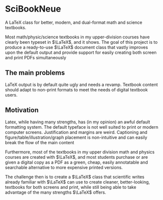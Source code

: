 # SciBookNeue

A LaTeX class for better, modern, and dual-format math and science textbooks. 

Most math/physic/science textbooks in my upper-division courses have clearly been typeset in $\LaTeX$, and it shows. 
The goal of this project is to produce a ready-to-use $\LaTeX$ document class that vastly improves upon the default output
and provide support for easily creating both screen and print PDFs simultaneously

## The main problems

LaTeX output is by default quite ugly and needs a revamp. 
Textbook content should adapt to non-print formats to meet the needs of digital textbook users.

## Motivation

Latex, while having many strengths, has (in my opinion) an awful default formatting system.
The default typeface is not well suited to print or modern computer screens. 
Justification and margins are weird.
Captioning and figure/table/illustration/graph placement
is non-intuitive and can easily break the flow
of the main content

Furthermore, most of the textbooks in my upper division math and physics courses are created with $\LaTeX$,
and most students purchase or are given a digital copy as a PDF as a green, cheap, easily annotatable and searchable alternative to more expensive printed versions.

The challenge then is to create a $\LaTeX$ class that scientific writes already familiar with $\LaTeX$ can use to create cleaner,
better-looking, textbooks for both screens and print, while still being able to take advantage of the many strengths $\LaTeX$ offers.


